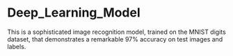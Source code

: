 # Deep_Learning_Model
This is a sophisticated image recognition model, trained on the MNIST digits dataset, that demonstrates a remarkable 97% accuracy on test images and labels.
